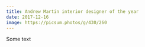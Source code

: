 ```yaml
---
title: Andrew Martin interior designer of the year
date: 2017-12-16
image: https://picsum.photos/g/430/260
---
```


Some text
